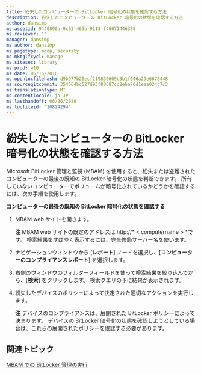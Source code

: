 ```yaml
---
title: 紛失したコンピューターの BitLocker 暗号化の状態を確認する方法
description: 紛失したコンピューターの BitLocker 暗号化の状態を確認する方法
author: dansimp
ms.assetid: 9440890a-9c63-463b-9113-f46071446388
ms.reviewer: ''
manager: dansimp
ms.author: dansimp
ms.pagetype: mdop, security
ms.mktglfcycl: manage
ms.sitesec: library
ms.prod: w10
ms.date: 06/16/2016
ms.openlocfilehash: d9b977b20ecf219830609c3b1f646a29e6678448
ms.sourcegitcommit: 354664bc527d93f80687cd2eba70d1eea024c7c3
ms.translationtype: MT
ms.contentlocale: ja-JP
ms.lasthandoff: 06/26/2020
ms.locfileid: "10824294"
---
```

# 紛失したコンピューターの BitLocker 暗号化の状態を確認する方法


Microsoft BitLocker 管理と監視 (MBAM) を使用すると、紛失または盗難されたコンピューターの最後の既知の BitLocker 暗号化の状態を判断できます。 所有していないコンピューターでボリュームが暗号化されているかどうかを確認するには、次の手順を使用します。

**コンピューターの最後の既知の BitLocker 暗号化の状態を確認する**

1.  MBAM web サイトを開きます。

    **注** MBAM web サイトの既定のアドレスは http://* &lt; computername &gt; *です。 検索結果をすばやく表示するには、完全修飾サーバー名を使います。

     

2.  ナビゲーションウィンドウから [**レポート**] ノードを選択し、[**コンピューターのコンプライアンスレポート**] を選択します。

3.  右側のウィンドウのフィルターフィールドを使って検索結果を絞り込んでから、[**検索**] をクリックします。 検索クエリの下に結果が表示されます。

4.  紛失したデバイスのポリシーによって決定された適切なアクションを実行します。

    **注** デバイスのコンプライアンスは、展開された BitLocker ポリシーによって決まります。 デバイスの BitLocker 暗号化の状態を確認しようとしている場合は、これらの展開されたポリシーを確認する必要があります。

     

## 関連トピック


[MBAM での BitLocker 管理の実行](performing-bitlocker-management-with-mbam.md)

 

 





